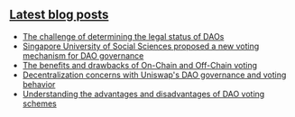 ## [Latest blog posts](https://jyotirmoy.hashnode.dev)
<!-- BLOG-POST-LIST:START -->
- [The challenge of determining the legal status of DAOs](https://jyotirmoy.hashnode.dev/the-challenge-of-determining-the-legal-status-of-daos)
- [Singapore University of Social Sciences proposed a new voting mechanism for DAO governance](https://jyotirmoy.hashnode.dev/singapore-university-of-social-sciences-proposed-a-new-voting-mechanism-for-dao-governance)
- [The benefits and drawbacks of On-Chain and Off-Chain voting](https://jyotirmoy.hashnode.dev/the-benefits-and-drawbacks-of-on-chain-and-off-chain-voting)
- [Decentralization concerns with Uniswap&#39;s DAO governance and voting behavior](https://jyotirmoy.hashnode.dev/decentralization-concerns-with-uniswaps-dao-governance-and-voting-behavior)
- [Understanding the advantages and disadvantages of DAO voting schemes](https://jyotirmoy.hashnode.dev/understanding-the-advantages-and-disadvantages-of-dao-voting-schemes)
<!-- BLOG-POST-LIST:END -->
